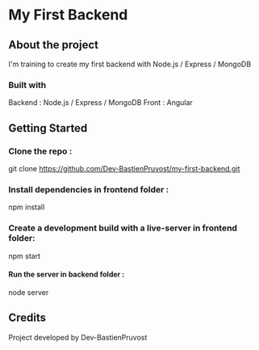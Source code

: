 # My First Backend

## About the project

I'm training to create my first backend with Node.js / Express / MongoDB 

### Built with

Backend : Node.js / Express / MongoDB
Front : Angular

## Getting Started

### Clone the repo :

git clone https://github.com/Dev-BastienPruvost/my-first-backend.git

### Install dependencies in frontend folder :

npm install

### Create a development build with a live-server in frontend folder:

npm start


#### Run the server in backend folder :

node server

## Credits

Project developed by Dev-BastienPruvost

